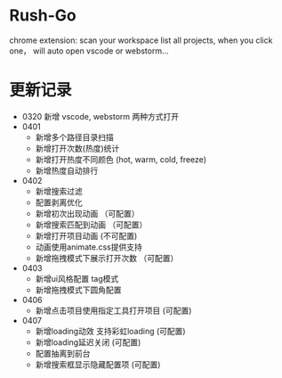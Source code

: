 # Rush-Go

chrome extension: scan your workspace list all projects, when you click one， will auto open vscode or webstorm...

# 更新记录

- 0320 新增 vscode, webstorm 两种方式打开
- 0401
  - 新增多个路径目录扫描
  - 新增打开次数(热度)统计
  - 新增打开热度不同颜色 (hot, warm, cold, freeze)
  - 新增热度自动排行
- 0402
  - 新增搜索过滤
  - 配置剥离优化
  - 新增初次出现动画 （可配置）
  - 新增搜索匹配到动画 （可配置）
  - 新增打开项目动画 (不可配置)
  - 动画使用animate.css提供支持
  - 新增拖拽模式下展示打开次数 （可配置）
- 0403
  - 新增ui风格配置 tag模式
  - 新增拖拽模式下圆角配置
- 0406
  - 新增点击项目使用指定工具打开项目 (可配置)
- 0407
  - 新增loading动效 支持彩虹loading (可配置)
  - 新增loading延迟关闭 (可配置)
  - 配置抽离到前台
  - 新增搜索框显示隐藏配置项 (可配置)
